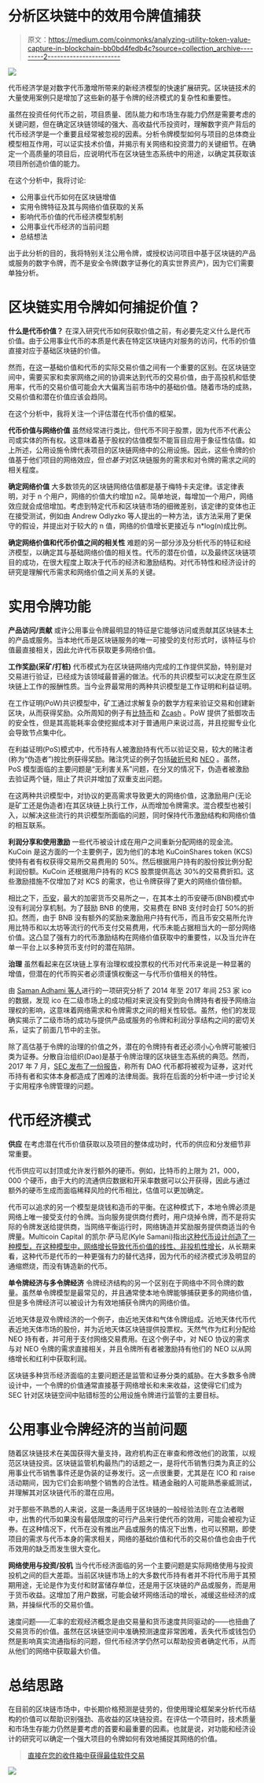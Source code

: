 # 分析区块链中的效用令牌值捕获

> 原文：<https://medium.com/coinmonks/analyzing-utility-token-value-capture-in-blockchain-bb0bd4fedb4c?source=collection_archive---------2----------------------->

![](img/5a27bc0a712bee84d42cbdf3fb92f71b.png)

代币经济学是对数字代币激增所带来的新经济模型的快速扩展研究。区块链技术的大量使用案例只是增加了这些新的基于令牌的经济模式的复杂性和重要性。

虽然在投资任何代币之前，项目质量、团队能力和市场生存能力仍然是需要考虑的关键问题，但在确定区块链领域的强大、高收益代币投资时，理解数字资产背后的代币经济学是一个重要且经常被忽视的因素。分析令牌模型如何与项目的总体商业模型相互作用，可以证实技术价值，并揭示有关网络和投资潜力的关键细节。在确定一个高质量的项目后，应说明代币在区块链生态系统中的用途，以确定其获取该项目所创造价值的能力。

在这个分析中，我将讨论:

*   公用事业代币如何在区块链增值
*   实用令牌特征及其与网络价值获取的关系
*   影响代币价值的代币经济模型机制
*   公用事业代币经济的当前问题
*   总结想法

出于此分析的目的，我将特别关注公用令牌，或授权访问项目中基于区块链的产品或服务的数字令牌，而不是安全令牌(数字证券化的真实世界资产)，因为它们需要单独分析。

# **区块链实用令牌如何捕捉价值？**

**什么是代币价值？** 在深入研究代币如何获取价值之前，有必要先定义什么是代币价值。由于公用事业代币的本质是代表在特定区块链内对服务的访问，代币的价值直接对应于基础区块链的价值。

然而，在这一基础价值和代币的实际交易价值之间有一个重要的区别。在区块链空间中，需要买家和卖家网络之间的协调来达到代币的交易价值，由于高投机和低使用率，代币的交易价值可能会大大偏离当前市场中的基础价值。随着市场的成熟，交易价值和潜在价值应该会趋同。

在这个分析中，我将关注一个评估潜在代币价值的框架。

**代币价值与网络价值** 虽然经常进行类比，但代币不同于股票，因为代币不代表公司或实体的所有权。这意味着基于股权的估值模型不能盲目应用于象征性估值。如上所述，公用设施令牌代表项目的区块链网络中的公用设施。因此，这些令牌的价值基于他们项目的网络效应，但*也基于*对区块链服务的需求和对令牌的需求之间的相关程度。

**确定网络价值** 大多数领先的区块链网络估值都是基于梅特卡夫定律。该定律表明，对于 n 个用户，网络的价值大约增加 n2。简单地说，每增加一个用户，网络效应就会成倍增加。考虑到特定代币和区块链市场的细微差别，该定律的变体也正在接受测试，例如由 Andrew Odlyzko 等人提出的一种方法，该方法采用了更保守的假设，并提出对于较大的 n 值，网络的价值增长更接近与 n*log(n)成比例。

**确定网络价值和代币价值之间的相关性** 难题的另一部分涉及分析代币的特征和经济模型，以确定其与基础网络价值的相关性。代币的潜在价值，以及最终区块链项目的成功，在很大程度上取决于代币的经济和激励结构。对代币特性和经济设计的研究是理解代币需求和网络价值之间关系的关键。

# **实用令牌功能**

**产品访问/贡献** 或许公用事业令牌最明显的特征是它能够访问或贡献其区块链本土的产品或服务。当本地代币是区块链服务的唯一可接受的支付形式时，该特征与价值最直接相关，因此允许代币获取更多网络价值。

**工作奖励(采矿/打桩)** 代币模式为在区块链网络内完成的工作提供奖励，特别是对交易进行验证，已经成为该领域最普遍的做法。代币的共识模型可以决定在原生区块链上工作的报酬性质。当今业界最常用的两种共识模型是工作证明和利益证明。

在工作证明(PoW)共识模型中，矿工通过求解复杂的数学方程来验证交易和创建新区块，从而获得奖励。众所周知的例子有[比特币](https://bitcoin.org/)和 [Zcash](https://z.cash/) 。PoW 提供了抵御攻击的安全性，但是其高能耗率会使挖掘成本对于普通用户来说过高，并且挖掘专业化会导致节点集中化。

在利益证明(PoS)模式中，代币持有人被激励持有代币以验证交易，较大的赌注者(称为“伪造者”)按比例获得奖励。赌注凭证的例子包括[破折号](https://www.dash.org/)和 [NEO](https://neo.org/) 。虽然，PoS 模型面临的主要问题是“无利害关系”问题，在分叉的情况下，伪造者被激励去验证两个链，阻止了共识并增加了双重支出问题。

在这两种共识模型中，对协议的更高需求导致更大的网络价值，这激励用户(无论是矿工还是伪造者)在其区块链上执行工作，从而增加令牌需求。混合模型也被引入，以解决这些流行的共识模型所面临的问题，同时保持代币激励结构和网络价值的相互联系。

**利润分享和使用激励** 一些代币被设计成在用户之间重新分配网络的现金流。KuCoin 是这方面的一个主要例子，因为他们的本地 KuCoinShares token (KCS)使持有者有权获得交易所交易费用的 50%。然后根据用户持有的股份按比例分配利润份额。KuCoin 还根据用户持有的 KCS 股票提供高达 30%的交易费折扣。这些激励措施不仅增加了对 KCS 的需求，也让令牌获得了更大的网络价值份额。

相比之下，[币安](https://www.binance.com/)，最大的加密货币交易所之一，在其本土的币安硬币(BNB)模式中没有利润分享机制。为了鼓励 BNB 的使用，交易费在 BNB 支付时会打 50%的折扣。然而，由于 BNB 没有额外的奖励来激励用户持有代币，而且币安交易所允许用比特币和以太坊等流行的代币支付交易费用，代币未能占据相当大的一部分网络价值。这凸显了强有力的代币激励结构在网络价值获取中的重要性，以及当允许在单一平台上以多种货币支付时的潜在陷阱。

**治理** 虽然看起来在区块链上享有治理权或投票权的代币对代币来说是一种显著的增值，但潜在的代币购买者必须谨慎权衡这一与代币价值相关的特性。

由 [Saman Adhami 等人](https://re.public.polimi.it/retrieve/handle/11311/1056221/292387/JEP%20published%20ICOs.pdf)进行的一项研究分析了 2014 年至 2017 年间 253 家 ico 的数据，发现 ico 在二级市场上的成功相对来说没有受到向令牌持有者授予网络治理权的影响，这意味着网络需求和令牌需求之间的相关性较低。虽然，他们的发现确实揭示了二级市场的成功与提供产品或服务的令牌和利润分享结构之间的密切关系，证实了前面几节中的主张。

除了高估基于令牌的治理的价值之外，潜在的令牌持有者还必须小心令牌可能被归类为证券。分散自治组织(Dao)是基于令牌治理的区块链生态系统的典范。然而，2017 年 7 月，[SEC 发布了一份报告](https://www.sec.gov/news/press-release/2017-131)，称所有 DAO 代币都将被视为证券，这对代币持有者和实体本身都造成了困难的法律局面。我将在后面的分析中进一步讨论关于实用程序令牌管理的问题。

# **代币经济模式**

**供应** 在考虑潜在代币价值获取以及项目的整体成功时，代币的供应和分发细节非常重要。

代币供应可以封顶或允许发行额外的硬币。例如，比特币的上限为 21，000，000 个硬币，由于大约的流通供应数据和开采率数据可以公开获得，因此与通过额外的硬币生成而面临稀释风险的代币相比，估值可以更加确定。

代币可以追求的另一个模型是烧钱和造币的平衡。在这种模式下，本地令牌必须是网络上唯一接受支付的令牌。当向服务提供商付费时，用户烧掉令牌，而不是将实际的令牌发送给提供商，当网络平衡运行时，网络铸造并奖励服务提供商适当的令牌量。Multicoin Capital 的凯尔·萨马尼(Kyle Samani)指出[这种代币设计创造了一种模型，在这种模型中，网络增长导致代币价值的线性、非投机性增长](https://multicoin.capital/2018/02/13/new-models-utility-tokens/)，从长期来看，这种代币是代币的一种更强有力的替代选择，因为代币的经济模式涉及明显的通缩燃烧，而没有铸造新的代币。

**单令牌经济与多令牌经济** 令牌经济结构的另一个区别在于网络中不同令牌的数量。虽然单令牌模型是最常见的，并且通常使本地令牌能够捕获更多的网络价值，但是多令牌经济可以被设计为有效地捕获令牌内的网络价值。

近地天体是双令牌经济的一个例子，由近地天体和气体令牌组成。近地天体代币代表近地天体市场的股份，并为近地天体区块链提供投票权。天然气作为红利分配给 NEO 持有者，并可用于支付网络交易费用。在这个例子中，对 NEO 协议的需求与对 NEO 令牌的需求直接相关，并且令牌所有者被激励持有他们的 NEO 以从网络增长和红利中获取利润。

区块链多种货币经济面临的主要问题还是监管和证券分类的威胁。在大多数多令牌设计中，一个令牌的价值通常直接基于网络增长和未来收益，这使得它们成为 SEC 针对区块链空间中贴错标签的公用设施令牌进行监管的主要目标。

# **公用事业令牌经济的当前问题**

随着区块链技术在美国获得大量支持，政府机构正在审查和修改他们的政策，以规范区块链投资。区块链监管机构最热门的话题之一，是将代币销售归类为真正的公用事业代币销售事件还是伪装的证券发行。这一点很重要，尤其是在 ICO 和 raise 活动期间，因为它们会影响整个销售的合法性。精通金融的人可能熟悉豪威测试，并理解其对区块链代币的潜在应用。

对于那些不熟悉的人来说，这是一条适用于区块链的一般经验法则:在立法者眼中，出售的代币如果没有最低限度的可行产品来行使代币的效用，可能会被视为证券。在这种情况下，代币在没有推出产品或服务的情况下出售，也可以预期，即使项目的需求与代币本身的需求相关，网络的基础价值和代币的交易价值也会由于代币效用的缺乏而发生很大变化。

**网络使用与投资/投机** 当今代币经济面临的另一个主要问题是实际网络使用与投资投机之间的巨大差距。当前区块链市场上的大多数代币持有者并不将代币用于其预期用途，无论是作为支付和财富储存单位，还是用于区块链的产品或服务，而是用于货币收益。这增加了用户数据，可能会破坏网络活动的增长，减缓这些经济的成熟，并操纵代币的交易价值。

速度问题——汇率的宏观经济概念是由交易量和货币速度共同驱动的——也扭曲了交易货币的价值。虽然在区块链空间中准确预测速度非常困难，丢失代币或钱包仍然是影响真实流通指标的问题，但代币经济学仍然可以帮助投资者确定代币，从而从他们的网络中获取最大价值。

# **总结思路**

在目前的区块链市场中，中长期价格预测是徒劳的，但使用理论框架来分析代币结构的价值可以帮助识别强劲、高收益的区块链投资。在评估一个项目时，技术质量和市场生存能力仍然是要考虑的首要和最重要的因素。也就是说，对功能和经济设计的研究可以确定一个强大项目的令牌如何有效地捕捉其网络的价值。

> [直接在您的收件箱中获得最佳软件交易](https://coincodecap.com/?utm_source=coinmonks)

[![](img/7c0b3dfdcbfea594cc0ae7d4f9bf6fcb.png)](https://coincodecap.com/?utm_source=coinmonks)